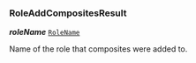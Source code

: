 

### RoleAddCompositesResult





  
<article>

***roleName*** [`RoleName`](/docs/role-model--page#rolename) 

Name of the role that composites were added to.

</article>

